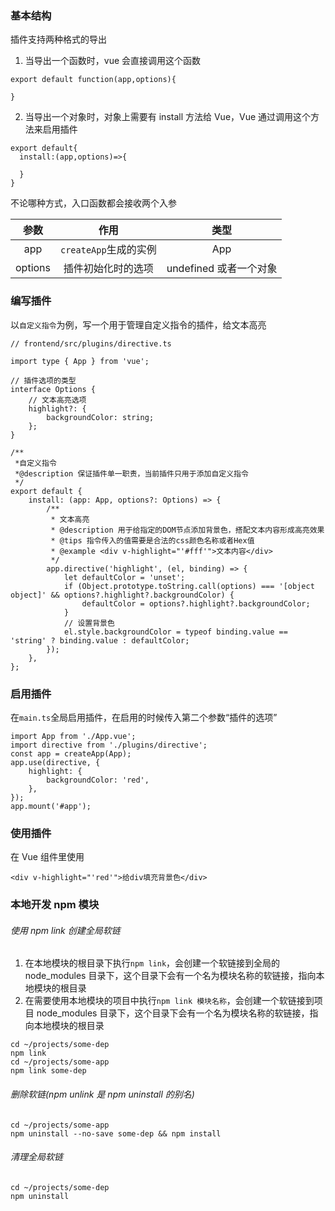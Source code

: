 ### 基本结构

插件支持两种格式的导出

1. 当导出一个函数时，vue 会直接调用这个函数

```
export default function(app,options){

}

```

2. 当导出一个对象时，对象上需要有 install 方法给 Vue，Vue 通过调用这个方法来启用插件

```
export default{
  install:(app,options)=>{

  }
}
```

不论哪种方式，入口函数都会接收两个入参

|  参数   |         作用          |          类型          |
| :-----: | :-------------------: | :--------------------: |
|   app   | `createApp`生成的实例 |          App           |
| options |  插件初始化时的选项   | undefined 或者一个对象 |

### 编写插件

以`自定义指令`为例，写一个用于管理自定义指令的插件，给文本高亮

```
// frontend/src/plugins/directive.ts

import type { App } from 'vue';

// 插件选项的类型
interface Options {
	// 文本高亮选项
	highlight?: {
		backgroundColor: string;
	};
}

/**
 *自定义指令
 *@description 保证插件单一职责，当前插件只用于添加自定义指令
 */
export default {
	install: (app: App, options?: Options) => {
		/**
		 * 文本高亮
		 * @description 用于给指定的DOM节点添加背景色，搭配文本内容形成高亮效果
		 * @tips 指令传入的值需要是合法的css颜色名称或者Hex值
		 * @example <div v-highlight="'#fff'">文本内容</div>
		 */
		app.directive('highlight', (el, binding) => {
			let defaultColor = 'unset';
			if (Object.prototype.toString.call(options) === '[object object]' && options?.highlight?.backgroundColor) {
				defaultColor = options?.highlight?.backgroundColor;
			}
			// 设置背景色
			el.style.backgroundColor = typeof binding.value == 'string' ? binding.value : defaultColor;
		});
	},
};
```

### 启用插件

在`main.ts`全局启用插件，在启用的时候传入第二个参数“插件的选项”

```
import App from './App.vue';
import directive from './plugins/directive';
const app = createApp(App);
app.use(directive, {
	highlight: {
		backgroundColor: 'red',
	},
});
app.mount('#app');
```

### 使用插件

在 Vue 组件里使用

```
<div v-highlight="'red'">给div填充背景色</div>
```

### 本地开发 npm 模块

###### 使用 npm link 创建全局软链

1. 在本地模块的根目录下执行`npm link`，会创建一个软链接到全局的 node_modules 目录下，这个目录下会有一个名为模块名称的软链接，指向本地模块的根目录
2. 在需要使用本地模块的项目中执行`npm link 模块名称`，会创建一个软链接到项目 node_modules 目录下，这个目录下会有一个名为模块名称的软链接，指向本地模块的根目录

```shell
cd ~/projects/some-dep
npm link
cd ~/projects/some-app
npm link some-dep
```

###### 删除软链(npm unlink 是 npm uninstall 的别名)

```shell
cd ~/projects/some-app
npm uninstall --no-save some-dep && npm install
```

###### 清理全局软链

```shell
cd ~/projects/some-dep
npm uninstall
```
